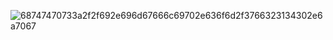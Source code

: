 ![68747470733a2f2f692e696d67666c69702e636f6d2f3766323134302e6a7067](https://github.com/abdelhamedatef2/alx-system_engineering-devops/assets/118136210/6b7b1d7d-7aa5-408f-b2b3-136c97fa6af1)
